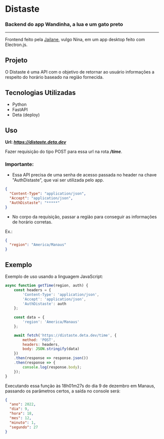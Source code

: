 # Distaste
### Backend do app Wandinha, a lua e um gato preto
***
Frontend feito pela 
[Jailane](https://github.com/Jailane-barboza), vulgo Nina,
em um app desktop feito com Electron.js.

## Projeto
O Distaste é uma API com o objetivo de retornar ao usuário
informações a respeito do horário baseado na região
fornecida.

## Tecnologias Utilizadas
- Python
- FastAPI
- Deta (deploy)

## Uso
**Url: _https://distaste.deta.dev_**

Fazer requisição do tipo POST para essa url na rota __*/time*__.

### Importante:
- Essa API precisa de uma senha de acesso passada no header na chave "AuthDistaste",
que vai ser utilizada pelo app.

```json
{
  "Content-Type": "application/json",
  "Accept": "application/json",
  "AuthDistaste": "*****"
}
```

- No corpo da requisição, passar a região para conseguir as informações de horário
corretas.

Ex.:

```json
{
  "region": "America/Manaus"
}
```

## Exemplo
Exemplo de uso usando a linguagem JavaScript:

```javascript
async function getTime(region, auth) {
    const headers = {
        'Content-Type': 'application/json',
        'Accept': 'application/json',
        'AuthDistaste': auth
    };
    
    const data = {
        'region': 'America/Manaus'
    };

    await fetch('https://distaste.deta.dev/time', {
        method: 'POST',
        headers: headers,
        body: JSON.stringify(data)
    })
    .then(response => response.json())
    .then(response => {
        console.log(response.body);
    });
} 
```

Executando essa função às 18h01m27s do dia 9 de dezembro em Manaus, passando
os parâmetros certos, a saída no console será:

```json
{
  "ano": 2022,
  "dia": 9,
  "hora": 18,
  "mes": 12,
  "minuto": 1,
  "segundo": 27
}
```
